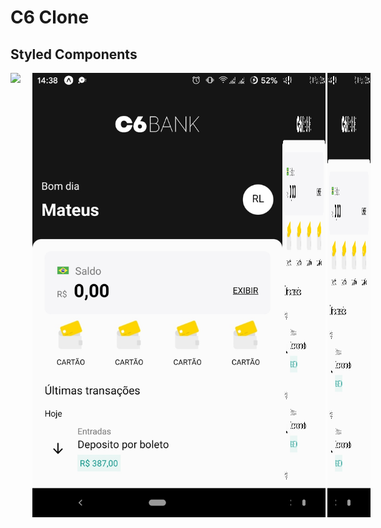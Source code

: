 # C6 Clone


## Styled Components

<div style="display:flex">
<img src="images/Screenshot_20200620-143843019.jpg style="margin-right:3px" width="400px">
<img src="images/Screenshot_20200620-143848924.jpg" width="400px">



<div style="display:flex">
<img src="images/Screenshot_20200620-143857247.jpg"  style="margin-right:3px" width="400px">
<img src="images/Screenshot_20200620-143914431.jpg" width="400px">
</div>





